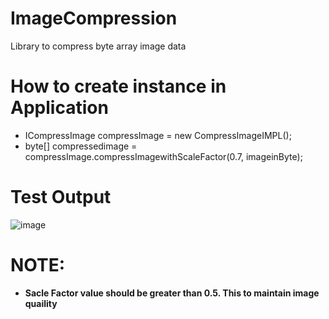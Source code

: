 # ImageCompression
Library to compress byte array image data

# How to create instance in Application
* ICompressImage compressImage = new CompressImageIMPL();
* byte[] compressedimage = compressImage.compressImagewithScaleFactor(0.7, imageinByte);

# Test Output
![image](https://user-images.githubusercontent.com/65488806/129859295-f5e70168-e4a2-4c7a-ae9e-16ca8d84c341.png)


# NOTE: 
* <b>Sacle Factor value should be greater than 0.5. This to maintain image quaility</b>
